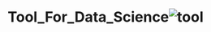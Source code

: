 # Tool_For_Data_Science![tool](https://user-images.githubusercontent.com/90690744/188917911-553acd31-71be-48b4-93cd-ceac8a0a8af7.jpg)

